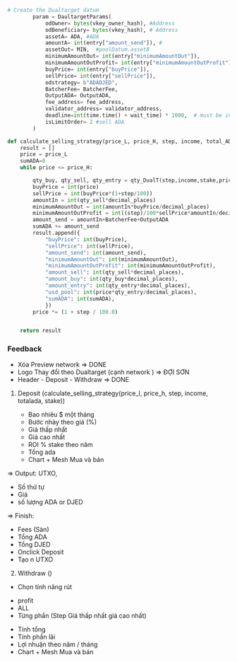 ```py
# Create the Dualtarget datum
        param = DaultargetParams(
            odOwner= bytes(vkey_owner_hash), #Address
            odBeneficiary= bytes(vkey_hash), # Address
            assetA= ADA, #ADA
            amountA= int(entry["amount_send"]), #
            assetOut= MIN,  #poolDatum.assetB
            minimumAmountOut= int(entry["minimumAmountOut"]),
            minimumAmountOutProfit= int(entry["minimumAmountOutProfit"]),
            buyPrice= int(entry["buyPrice"]),
            sellPrice= int(entry["sellPrice"]),
            odstrategy= b"ADADJED",
            BatcherFee= BatcherFee,
            OutputADA= OutputADA,
            fee_address= fee_address,
            validator_address= validator_address,
            deadline=int(time.time() + wait_time) * 1000,  # must be in milliseconds
            isLimitOrder= 2 #sell ADA
        )

```

```py
def calculate_selling_strategy(price_L, price_H, step, income, total_ADA, stake):
    result = []
    price = price_L
    sumADA=0
    while price <= price_H:

        qty_buy, qty_sell, qty_entry = qty_DualT(step,income,stake,price/decimal_places)
        buyPrice = int(price)
        sellPrice = int(buyPrice*(1+step/100))
        amountIn = int(qty_sell*decimal_places)
        minimumAmountOut = int(amountIn*buyPrice/decimal_places)
        minimumAmountOutProfit = int((step)/100*sellPrice*amountIn/decimal_places)
        amount_send = amountIn+BatcherFee+OutputADA
        sumADA += amount_send
        result.append({
            "buyPrice": int(buyPrice),
            "sellPrice": int(sellPrice),
            "amount_send": int(amount_send),
            "minimumAmountOut": int(minimumAmountOut),
            "minimumAmountOutProfit": int(minimumAmountOutProfit),
            "amount_sell": int(qty_sell*decimal_places),
            "amount_buy": int(qty_buy*decimal_places),
            "amount_entry": int(qty_entry*decimal_places),
            "usd_pool": int(price*qty_entry/decimal_places),
            "sumADA": int(sumADA),
            })
        price *= (1 + step / 100.0)


    return result
```

### Feedback

-   Xóa Preview network => DONE
-   Logo Thay đổi theo Dualtarget (cạnh network ) => ĐỢI SƠN
-   Header - Deposit - Withdraw => DONE

1.  Deposit (calculate_selling_strategy(price_l, price_h, step, income, totalada, stake))

    -   Bao nhiêu $ một tháng
    -   Bước nhảy theo giá (%)
    -   Giá thấp nhất
    -   Giá cao nhất
    -   ROI % stake theo năm
    -   Tổng ada
    -   Chart + Mesh Mua và bán

=> Output: UTXO,

-   Số thứ tự
-   Giá
-   số lượng ADA or DJED

=> Finish:

-   Fees (Sàn)
-   Tổng ADA
-   Tổng DJED
-   Onclick Deposit
-   Tạo n UTXO

2. Withdraw ()

-   Chọn tính năng rút

*   profit
*   ALL
*   Từng phần (Step Giá thấp nhất giá cao nhất)

-   Tính tổng
-   Tính phần lãi
-   Lợi nhuận theo năm / tháng
-   Chart + Mesh Mua và bán
